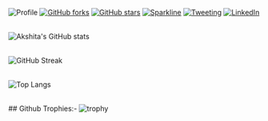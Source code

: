 

![Profile](https://Visitor-badge.glitch.me/badge?page_id=akshitadixit.akshitadixit-gh-visitors)
[![GitHub forks](https://img.shields.io/github/forks/akshitadixit/StrapDown.js.svg?style=social&label=Fork&maxAge=2592000)](https://GitHub.com/akshitadixit/StrapDown.js/network/)
[![GitHub stars](https://img.shields.io/github/stars/akshitadixit/StrapDown.js.svg?style=social&label=Star&maxAge=2592000)](https://GitHub.com/akshitadixit/StrapDown.js/stargazers/)
[![Sparkline](https://stars.medv.io/akshitadixit/badges.svg)](https://stars.medv.io/akshitadixit/badges)
[![Tweeting](https://img.shields.io/twitter/url/http/shields.io.svg?style=social)](https://twitter.com/plastic96_)
[![LinkedIn](https://img.shields.io/linkedin/url/http/shields.io.svg?style=social)](https://linkedin.com/in/akshitadixit)

<br/>![Akshita's GitHub stats](https://github-readme-stats.vercel.app/api?username=akshitadixit)

<br/>![GitHub Streak](https://github-readme-streak-stats.herokuapp.com/?user=akshitadixit&theme=tokyonight)

<br/>![Top Langs](https://github-readme-stats.vercel.app/api/top-langs/?username=akshitadixit&layout=compact&theme=vision-friendly-dark)<!--&langs_count=6)-->

<br/>## Github Trophies:-
![trophy](https://github-profile-trophy.vercel.app/?username=akshitadixit&theme=gruvbox)
